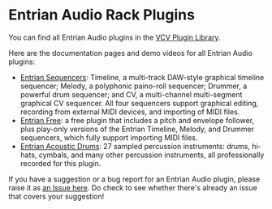 # Entrian Audio Rack Plugins

You can find all Entrian Audio plugins in the [VCV Plugin Library](https://vcvrack.com/plugins#Entrian).

Here are the documentation pages and demo videos for all Entrian Audio plugins:

* [Entrian Sequencers](http://entrian.com/audio/entrian-sequencers.html): Timeline, a multi-track DAW-style graphical timeline sequencer; Melody, a polyphonic paino-roll sequencer; Drummer, a powerful drum sequencer; and CV, a multi-channel multi-segment graphical CV sequencer.  All four sequencers support graphical editing, recording from external MIDI devices, and importing of MIDI files.
* [Entrian Free](http://entrian.com/audio/entrian-free.html): a free plugin that includes a pitch and envelope follower, plus play-only versions of the Entrian Timeline, Melody, and Drummer sequencers, which fully support importing MIDI files.
* [Entrian Acoustic Drums](http://entrian.com/audio/entrian-acoustic-drums.html): 27 sampled percussion instruments: drums, hi-hats, cymbals, and many other percussion instruments, all professionally recorded for this plugin.

If you have a suggestion or a bug report for an Entrian Audio plugin, please raise it as [an Issue here](https://github.com/EntrianAudio/Rack/issues).  Do check to see whether there's already an issue that covers your suggestion!


